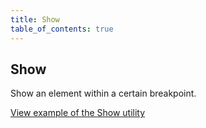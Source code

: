 ```yaml
---
title: Show
table_of_contents: true
---
```


## Show

Show an element within a certain breakpoint.

<a href="https://canonical-web-and-design.github.io/vanilla-framework/examples/utilities/show/"
    class="js-example">
    View example of the Show utility
</a>
